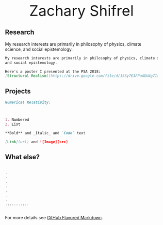 <center><font size="50">Zachary Shifrel</font></center>


## Research
My research interests are primarily in philosophy of physics, climate science, and social epistemology.
```markdown
My research interests are primarily in philosophy of physics, climate science, 
and social epistemology. 

Here's a poster I presented at the PSA 2018: 
[Structural Realism](https://drive.google.com/file/d/15Sy7E3FPuADUNg7Ir8AZpS0IM2pwMSoo/view?usp=sharing)

```


## Projects
```markdown
Numerical Relativity:



1. Numbered
2. List

**Bold** and _Italic_ and `Code` text

[Link](url) and ![Image](src)
```

## What else?
```markdown

.
.
.
.
.
.
.
...........



```


For more details see [GitHub Flavored Markdown](https://guides.github.com/features/mastering-markdown/).

